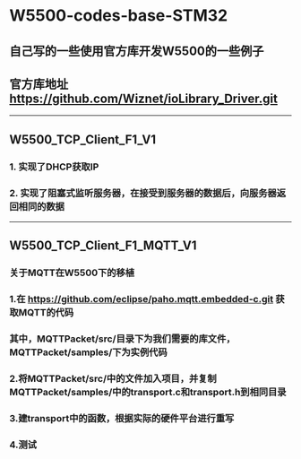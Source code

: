 # W5500-codes-base-STM32
## 自己写的一些使用官方库开发W5500的一些例子
## 官方库地址 https://github.com/Wiznet/ioLibrary_Driver.git
------
## W5500_TCP_Client_F1_V1
### 1. 实现了DHCP获取IP
### 2. 实现了阻塞式监听服务器，在接受到服务器的数据后，向服务器返回相同的数据

----------------------
## W5500_TCP_Client_F1_MQTT_V1
###  关于MQTT在W5500下的移植
### 1.在 https://github.com/eclipse/paho.mqtt.embedded-c.git 获取MQTT的代码
### 其中，MQTTPacket/src/目录下为我们需要的库文件，MQTTPacket/samples/下为实例代码
### 2.将MQTTPacket/src/中的文件加入项目，并复制MQTTPacket/samples/中的transport.c和transport.h到相同目录
### 3.建transport中的函数，根据实际的硬件平台进行重写
### 4.测试

